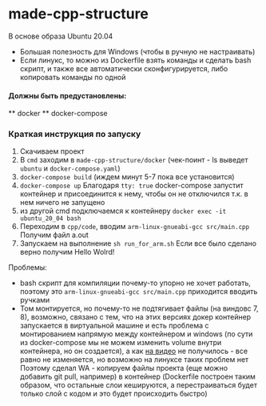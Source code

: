 # made-cpp-structure

В основе образа Ubuntu 20.04

* Большая полезность для Windows (чтобы в ручную не настраивать)
* Если линукс, то можно из Dockerfile взять команды и сделать bash скрипт,
и также все автоматически сконфигурируется, либо копировать команды по одной

#### Должны быть предустановлены:
** docker
** docker-compose 

### Краткая инструкция по запуску

1. Скачиваем проект
2. В `cmd` заходим в `made-cpp-structure/docker`
(чек-поинт - ls выведет `ubuntu` и `docker-compose.yaml`)
3. `docker-compose build`
(иждем минут 5-7 пока все установится)
4. `docker-compose up` 
Благодаря `tty: true` docker-compose запустит контейнер и присоединится к нему,
чтобы он не отключился т.к. в нем ничего не запущено
5. из другой cmd подключаемся к контейнеру
`docker exec -it ubuntu_20_04 bash`
6. Переходим в `cpp/code`, вводим `arm-linux-gnueabi-gcc src/main.cpp`
Получим файл a.out
7. Запускаем на выполнение `sh run_for_arm.sh` 
Если все было сделано верно получим Hello Wolrd!

Проблемы:
* bash скрипт для компиляции почему-то упорно не хочет работать,
поэтому это `arm-linux-gnueabi-gcc src/main.cpp` приходится вводить ручками
* Том монтируется, но почему-то не подтягивает файлы (на виндовс 7, 8), возможно, связано с тем, что
на этих версиях докер контейнер запускается в виртуальной машине и есть проблема с монтированием напрямую между контейнером и windows (по сути из docker-compose мы не можем изменить volume внутри контейнера, но он создается), а как [на видео](https://www.youtube.com/watch?v=OCNzafcF2Yw&ab_channel=DKA-DEVELOP) не получилось - все равно не изменяется, но возможно на линуксе таких проблем нет
Поэтому сделал WA - копируем файлы проекта (еще можно добавить git pull, например) в контейнер (Dockerfile построен таким образом,
что остальные слои кешируются, а перестраиваться будет только слой с кодом и это будет происходить быстро)
